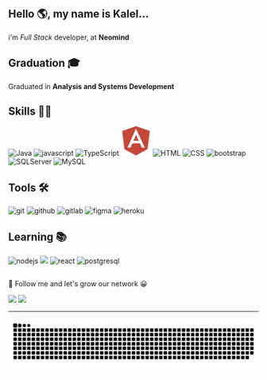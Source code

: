 ## Hello 🌎, my name is Kalel...

<p align="left">
  i'm <i>Full Stack</i> developer, at <strong>Neomind</strong>
 </p>

## Graduation 🎓
Graduated in <strong>Analysis and Systems Development</strong>

## Skills 🐱‍👤

<p>
<img alt="Java" width="60" src="https://cdn.jsdelivr.net/gh/devicons/devicon/icons/java/java-original-wordmark.svg"/>
<img src="https://cdn.jsdelivr.net/gh/devicons/devicon/icons/javascript/javascript-original.svg" alt="javascript" width="60" />
<img alt="TypeScript" width="60" src="https://cdn.jsdelivr.net/gh/devicons/devicon/icons/typescript/typescript-original.svg"/>
<img alt="ANGULARJS" width="60" src="https://raw.githubusercontent.com/devicons/devicon/master/icons/angularjs/angularjs-plain.svg" />
<img alt="HTML" width="60" src="https://cdn.jsdelivr.net/gh/devicons/devicon/icons/html5/html5-original-wordmark.svg" />
<img alt="CSS" width="60" src="https://cdn.jsdelivr.net/gh/devicons/devicon/icons/css3/css3-original-wordmark.svg" />
<img alt="bootstrap" src="https://cdn.jsdelivr.net/gh/devicons/devicon/icons/bootstrap/bootstrap-plain.svg" width="60" />
<img alt="SQLServer" src="https://cdn.jsdelivr.net/gh/devicons/devicon/icons/microsoftsqlserver/microsoftsqlserver-plain-wordmark.svg" width="60" />
<img alt="MySQL" src="https://cdn.jsdelivr.net/gh/devicons/devicon/icons/mysql/mysql-original-wordmark.svg" width="60"  />
</p>
  
## Tools 🛠️

<p>
<img src="https://cdn.jsdelivr.net/gh/devicons/devicon/icons/git/git-original.svg" alt="git" width="60" />
<img src="https://cdn.jsdelivr.net/gh/devicons/devicon/icons/github/github-original-wordmark.svg" alt="github" width="60" />
<img src="https://cdn.jsdelivr.net/gh/devicons/devicon/icons/gitlab/gitlab-original-wordmark.svg" alt="gitlab" width="60" />
<img src="https://cdn.jsdelivr.net/gh/devicons/devicon/icons/figma/figma-original.svg" alt="figma" width="60" />
<img src="https://cdn.jsdelivr.net/gh/devicons/devicon/icons/heroku/heroku-original-wordmark.svg" alt="heroku" width="60" />
</p>

## Learning 📚

<p>
<img src="https://cdn.jsdelivr.net/gh/devicons/devicon/icons/nodejs/nodejs-original.svg" alt="nodejs" width="60" />
<img src="https://cdn.jsdelivr.net/gh/devicons/devicon/icons/spring/spring-original-wordmark.svg" alt"spring-boot" width="60">
<img src="https://cdn.jsdelivr.net/gh/devicons/devicon/icons/react/react-original-wordmark.svg" alt="react" width="60" />
<img src="https://cdn.jsdelivr.net/gh/devicons/devicon/icons/postgresql/postgresql-plain-wordmark.svg" alt="postgresql" width="60" />
</p>
 
## 
<p align="left">
  💌 Follow me and let's grow our network 😀
</p>

<div>
  
<p align="left">
<a href="https://www.instagram.com/kalelfleith/" alt="Instagram">
  <img src="https://img.shields.io/badge/-Instagram-DF0174?style=for-the-badge&logo=instagram&logoColor=white&link=https://www.instagram.com/iuricoding/"/></a>
<a href="https://www.linkedin.com/in/kalel-fleith-perfil/" alt="Linkedin">
  <img src="https://img.shields.io/badge/-Linkedin-0e76a8?style=for-the-badge&logo=Linkedin&logoColor=white&link=https://www.linkedin.com/in/iuricode" /></a>
</p>
  
 ---
  
![](https://github.com/Platane/snk/raw/output/github-contribution-grid-snake.svg)
  
</div>
